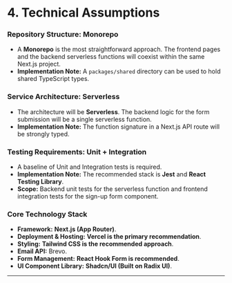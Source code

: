 # 4. Technical Assumptions

### Repository Structure: Monorepo

* A **Monorepo** is the most straightforward approach. The frontend pages and the backend serverless functions will coexist within the same Next.js project.
* **Implementation Note:** A `packages/shared` directory can be used to hold shared TypeScript types.

### Service Architecture: Serverless

* The architecture will be **Serverless**. The backend logic for the form submission will be a single serverless function.
* **Implementation Note:** The function signature in a Next.js API route will be strongly typed.

### Testing Requirements: Unit + Integration

* A baseline of Unit and Integration tests is required.
* **Implementation Note:** The recommended stack is **Jest** and **React Testing Library**.
* **Scope:** Backend unit tests for the serverless function and frontend integration tests for the sign-up form component.

### Core Technology Stack

* **Framework:** **Next.js (App Router)**.
* **Deployment & Hosting:** **Vercel is the primary recommendation**.
* **Styling:** **Tailwind CSS is the recommended approach**.
* **Email API:** Brevo.
* **Form Management:** **React Hook Form is recommended**.
* **UI Component Library:** **Shadcn/UI (Built on Radix UI)**.

---
